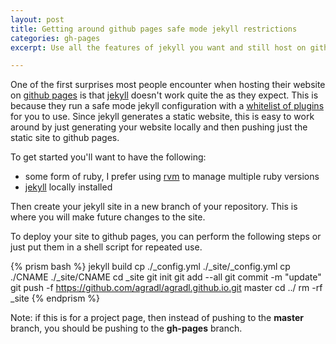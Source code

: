```yaml
---
layout: post
title: Getting around github pages safe mode jekyll restrictions
categories: gh-pages
excerpt: Use all the features of jekyll you want and still host on github pages

---
```


One of the first surprises most people encounter when hosting their website on [github pages](https://pages.github.com/) is that [jekyll](http://jekyllrb.com/) doesn't work quite the as they expect. This is because they run a safe mode jekyll configuration with a [whitelist of plugins](https://help.github.com/articles/using-jekyll-plugins-with-github-pages/) for you to use. Since jekyll generates a static website, this is easy to work around by just generating your website locally and then pushing just the static site to github pages.

To get started you'll want to have the following:
+ some form of ruby, I prefer using [rvm](https://rvm.io/) to manage multiple ruby versions
+ [jekyll](http://jekyllrb.com/) locally installed

Then create your jekyll site in a new branch of your repository. This is where you will make future changes to the site.

To deploy your site to github pages, you can perform the following steps or just put them in a shell script for repeated use.

{% prism bash %}
jekyll build
cp ./_config.yml ./_site/_config.yml
cp ./CNAME ./_site/CNAME
cd _site
git init
git add --all
git commit -m "update"
git push -f https://github.com/agradl/agradl.github.io.git master
cd ../
rm -rf _site
{% endprism %}

Note: if this is for a project page, then instead of pushing to the **master** branch, you should be pushing to the **gh-pages** branch.
